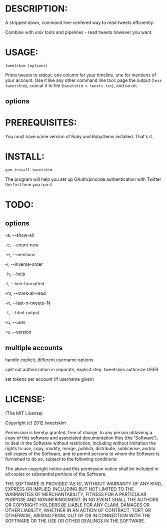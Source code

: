 
DESCRIPTION:
===========

A stripped down, command line-centered way to read tweets
efficiently.

Combine with unix tools and pipelines - read tweets
however you want.


USAGE:
======

`tweetskim [options]`

Prints tweets to stdout: one column for your timeline, one for
mentions of your account. Use it like any other command line tool:
page the output (`less tweetskim`), concat it to file (`tweetskim >
tweets.txt`), and so on.

options
----




PREREQUISITES:
==============

You must have some version of Ruby and RubyGems installed. That's it.


INSTALL:
========

`gem install tweetskim`

The program will help you set up OAuth/pincode authentication with Twitter
the first time you run it.


TODO:
=====


options
----

-a, --show-all

-c, --count-new

-e, --mentions

-i, --inverse-order

-h, --help

-l, --line-formatted

-m, --mark-all-read

-n, --last-n-tweets=N

-t, --html-output

-u, --user

-v, --version 


multiple accounts
------

handle explicit, different username options

split out authorization in separate, explicit step: tweetskim authorize USER

set tokens per account (if username given)


LICENSE:
========

(The MIT License)

Copyright (c) 2012 tweetskim

Permission is hereby granted, free of charge, to any person obtaining
a copy of this software and associated documentation files (the
'Software'), to deal in the Software without restriction, including
without limitation the rights to use, copy, modify, merge, publish,
distribute, sublicense, and/or sell copies of the Software, and to
permit persons to whom the Software is furnished to do so, subject to
the following conditions:

The above copyright notice and this permission notice shall be
included in all copies or substantial portions of the Software.

THE SOFTWARE IS PROVIDED 'AS IS', WITHOUT WARRANTY OF ANY KIND,
EXPRESS OR IMPLIED, INCLUDING BUT NOT LIMITED TO THE WARRANTIES OF
MERCHANTABILITY, FITNESS FOR A PARTICULAR PURPOSE AND NONINFRINGEMENT.
IN NO EVENT SHALL THE AUTHORS OR COPYRIGHT HOLDERS BE LIABLE FOR ANY
CLAIM, DAMAGES OR OTHER LIABILITY, WHETHER IN AN ACTION OF CONTRACT,
TORT OR OTHERWISE, ARISING FROM, OUT OF OR IN CONNECTION WITH THE
SOFTWARE OR THE USE OR OTHER DEALINGS IN THE SOFTWARE.
